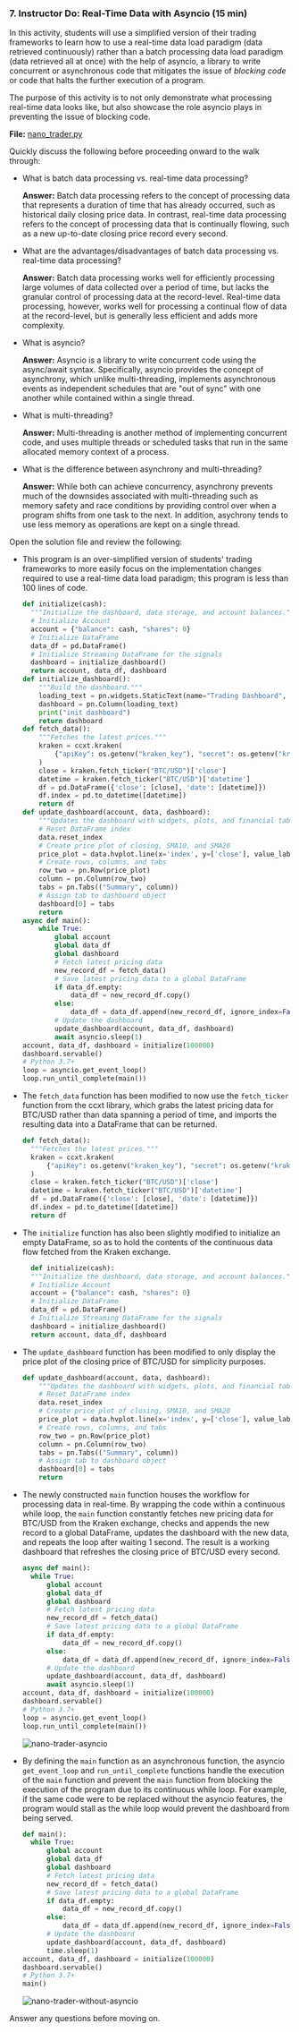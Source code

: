 ### 7. Instructor Do: Real-Time Data with Asyncio (15 min)

In this activity, students will use a simplified version of their trading frameworks to learn how to use a real-time data load paradigm (data retrieved continuously) rather than a batch processing data load paradigm (data retrieved all at once) with the help of asyncio, a library to write concurrent or asynchronous code that mitigates the issue of *blocking code* or code that halts the further execution of a program.

The purpose of this activity is to not only demonstrate what processing real-time data looks like, but also showcase the role asyncio plays in preventing the issue of blocking code.

**File:** [nano_trader.py](Activities/05-Ins_Asyncio/Solved/nano_trader.py)

Quickly discuss the following before proceeding onward to the walk through:

* What is batch data processing vs. real-time data processing?

  **Answer:** Batch data processing refers to the concept of processing data that represents a duration of time that has already occurred, such as historical daily closing price data. In contrast, real-time data processing refers to the concept of processing data that is continually flowing, such as a new up-to-date closing price record every second.

* What are the advantages/disadvantages of batch data processing vs. real-time data processing?

  **Answer:** Batch data processing works well for efficiently processing large volumes of data collected over a period of time, but lacks the granular control of processing data at the record-level. Real-time data processing, however, works well for processing a continual flow of data at the record-level, but is generally less efficient and adds more complexity.

* What is asyncio?

  **Answer:** Asyncio is a library to write concurrent code using the async/await syntax. Specifically, asyncio provides the concept of asynchrony, which unlike multi-threading, implements asynchronous events as independent schedules that are "out of sync" with one another while contained within a single thread.

* What is multi-threading?

  **Answer:** Multi-threading is another method of implementing concurrent code, and uses multiple threads or scheduled tasks that run in the same allocated memory context of a process.

* What is the difference between asynchrony and multi-threading?

  **Answer:** While both can achieve concurrency, asynchrony prevents much of the downsides associated with multi-threading such as memory safety and race conditions by providing control over when a program shifts from one task to the next. In addition, asychrony tends to use less memory as operations are kept on a single thread.

Open the solution file and review the following:

* This program is an over-simplified version of students' trading frameworks to more easily focus on the implementation changes required to use a real-time data load paradigm; this program is less than 100 lines of code.

  ```python
  def initialize(cash):
    """Initialize the dashboard, data storage, and account balances."""
    # Initialize Account
    account = {"balance": cash, "shares": 0}
    # Initialize DataFrame
    data_df = pd.DataFrame()
    # Initialize Streaming DataFrame for the signals
    dashboard = initialize_dashboard()
    return account, data_df, dashboard
  def initialize_dashboard():
      """Build the dashboard."""
      loading_text = pn.widgets.StaticText(name="Trading Dashboard", value="Loading...")
      dashboard = pn.Column(loading_text)
      print("init dashboard")
      return dashboard
  def fetch_data():
      """Fetches the latest prices."""
      kraken = ccxt.kraken(
          {"apiKey": os.getenv("kraken_key"), "secret": os.getenv("kraken_secret")}
      )
      close = kraken.fetch_ticker("BTC/USD")['close']
      datetime = kraken.fetch_ticker("BTC/USD")['datetime']
      df = pd.DataFrame({'close': [close], 'date': [datetime]})
      df.index = pd.to_datetime([datetime])
      return df
  def update_dashboard(account, data, dashboard):
      """Updates the dashboard with widgets, plots, and financial tables"""
      # Reset DataFrame index
      data.reset_index
      # Create price plot of closing, SMA10, and SMA20
      price_plot = data.hvplot.line(x='index', y=['close'], value_label='Price', width=1000, height=400, rot=90)
      # Create rows, columns, and tabs
      row_two = pn.Row(price_plot)
      column = pn.Column(row_two)
      tabs = pn.Tabs(("Summary", column))
      # Assign tab to dashboard object
      dashboard[0] = tabs
      return
  async def main():
      while True:
          global account
          global data_df
          global dashboard
          # Fetch latest pricing data
          new_record_df = fetch_data()
          # Save latest pricing data to a global DataFrame
          if data_df.empty:
              data_df = new_record_df.copy()
          else:
              data_df = data_df.append(new_record_df, ignore_index=False)
          # Update the dashboard
          update_dashboard(account, data_df, dashboard)
          await asyncio.sleep(1)
  account, data_df, dashboard = initialize(100000)
  dashboard.servable()
  # Python 3.7+
  loop = asyncio.get_event_loop()
  loop.run_until_complete(main())
  ```

* The `fetch_data` function has been modified to now use the `fetch_ticker` function from the ccxt library, which grabs the latest pricing data for BTC/USD rather than data spanning a period of time, and imports the resulting data into a DataFrame that can be returned.

  ```python
  def fetch_data():
    """Fetches the latest prices."""
    kraken = ccxt.kraken(
        {"apiKey": os.getenv("kraken_key"), "secret": os.getenv("kraken_secret")}
    )
    close = kraken.fetch_ticker("BTC/USD")['close']
    datetime = kraken.fetch_ticker("BTC/USD")['datetime']
    df = pd.DataFrame({'close': [close], 'date': [datetime]})
    df.index = pd.to_datetime([datetime])
    return df
  ```

* The `initialize` function has also been slightly modified to initialize an empty DataFrame, so as to hold the contents of the continuous data flow fetched from the Kraken exchange.

  ```python
    def initialize(cash):
    """Initialize the dashboard, data storage, and account balances."""
    # Initialize Account
    account = {"balance": cash, "shares": 0}
    # Initialize DataFrame
    data_df = pd.DataFrame()
    # Initialize Streaming DataFrame for the signals
    dashboard = initialize_dashboard()
    return account, data_df, dashboard
  ```

* The `update_dashboard` function has been modified to only display the price plot of the closing price of BTC/USD for simplicity purposes.

  ```python
  def update_dashboard(account, data, dashboard):
      """Updates the dashboard with widgets, plots, and financial tables"""
      # Reset DataFrame index
      data.reset_index
      # Create price plot of closing, SMA10, and SMA20
      price_plot = data.hvplot.line(x='index', y=['close'], value_label='Price', width=1000, height=400, rot=90)
      # Create rows, columns, and tabs
      row_two = pn.Row(price_plot)
      column = pn.Column(row_two)
      tabs = pn.Tabs(("Summary", column))
      # Assign tab to dashboard object
      dashboard[0] = tabs
      return
  ```

* The newly constructed `main` function houses the workflow for processing data in real-time. By wrapping the code within a continuous while loop, the `main` function constantly fetches new pricing data for BTC/USD from the Kraken exchange, checks and appends the new record to a global DataFrame, updates the dashboard with the new data, and repeats the loop after waiting 1 second. The result is a working dashboard that refreshes the closing price of BTC/USD every second.

  ```python
  async def main():
    while True:
        global account
        global data_df
        global dashboard
        # Fetch latest pricing data
        new_record_df = fetch_data()
        # Save latest pricing data to a global DataFrame
        if data_df.empty:
            data_df = new_record_df.copy()
        else:
            data_df = data_df.append(new_record_df, ignore_index=False)
        # Update the dashboard
        update_dashboard(account, data_df, dashboard)
        await asyncio.sleep(1)
  account, data_df, dashboard = initialize(100000)
  dashboard.servable()
  # Python 3.7+
  loop = asyncio.get_event_loop()
  loop.run_until_complete(main())
  ```

  ![nano-trader-asyncio](Images/nano-trader-asyncio.png)

* By defining the `main` function as an asynchronous function, the asyncio `get_event_loop` and `run_until_complete` functions handle the execution of the `main` function and prevent the `main` function from blocking the execution of the program due to its continuous while loop. For example, if the same code were to be replaced without the asyncio features, the program would stall as the while loop would prevent the dashboard from being served.

  ```python
  def main():
    while True:
        global account
        global data_df
        global dashboard
        # Fetch latest pricing data
        new_record_df = fetch_data()
        # Save latest pricing data to a global DataFrame
        if data_df.empty:
            data_df = new_record_df.copy()
        else:
            data_df = data_df.append(new_record_df, ignore_index=False)
        # Update the dashboard
        update_dashboard(account, data_df, dashboard)
        time.sleep(1)
  account, data_df, dashboard = initialize(100000)
  dashboard.servable()
  # Python 3.7+
  main()
  ```

  ![nano-trader-without-asyncio](Images/nano-trader-without-asyncio.png)

Answer any questions before moving on.
